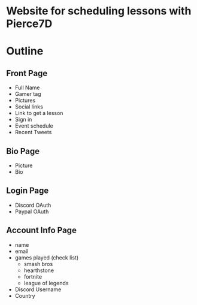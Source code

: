 # Website for scheduling lessons with Pierce7D


# Outline
## Front Page
* Full Name
* Gamer tag
* Pictures
* Social links
* Link to get a lesson
* Sign in
* Event schedule
* Recent Tweets

## Bio Page
* Picture
* Bio

## Login Page
* Discord OAuth
* Paypal OAuth

## Account Info Page
* name
* email
* games played (check list)
  * smash bros
  * hearthstone
  * fortnite
  * league of legends
* Discord Username
* Country
